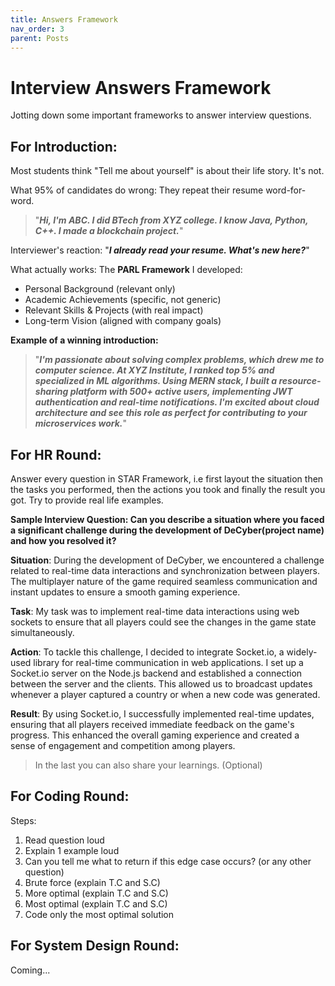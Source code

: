 ```yaml
---
title: Answers Framework
nav_order: 3
parent: Posts
---
```


# Interview Answers Framework

Jotting down some important frameworks to answer interview questions.

## For Introduction:

Most students think "Tell me about yourself" is about their life story. It's not.

What 95% of candidates do wrong: They repeat their resume word-for-word.
> "***Hi, I'm ABC. I did BTech from XYZ college. I know Java, Python, C++. I made a blockchain project.***"

Interviewer's reaction: "***I already read your resume. What's new here?***"

What actually works: The **PARL Framework** I developed:
- Personal Background (relevant only)
- Academic Achievements (specific, not generic)
- Relevant Skills & Projects (with real impact)
- Long-term Vision (aligned with company goals)

**Example of a winning introduction:** 
> "***I'm passionate about solving complex problems, which drew me to computer science. At XYZ Institute, I ranked top 5% and specialized in ML algorithms. Using MERN stack, I built a resource-sharing platform with 500+ active users, implementing JWT authentication and real-time notifications. I'm excited about cloud architecture and see this role as perfect for contributing to your microservices work.***"

## For HR Round: 

Answer every question in STAR Framework, i.e first layout the situation then the tasks you performed, then the actions you took and finally the result you got. Try to provide real life examples.

**Sample Interview Question: Can you describe a situation where you faced a significant challenge during the development of DeCyber(project name) and how you resolved it?**

**Situation**: During the development of DeCyber, we encountered a challenge related to real-time data interactions and synchronization between players. The multiplayer nature of the game required seamless communication and instant updates to ensure a smooth gaming experience.

**Task**: My task was to implement real-time data interactions using web sockets to ensure that all players could see the changes in the game state simultaneously.

**Action**: To tackle this challenge, I decided to integrate Socket.io, a widely-used library for real-time communication in web applications. I set up a Socket.io server on the Node.js backend and established a connection between the server and the clients. This allowed us to broadcast updates whenever a player captured a country or when a new code was generated.

**Result**: By using Socket.io, I successfully implemented real-time updates, ensuring that all players received immediate feedback on the game's progress. This enhanced the overall gaming experience and created a sense of engagement and competition among players.

> In the last you can also share your learnings. (Optional)

## For Coding Round:

Steps:
1. Read question loud
2. Explain 1 example loud
3. Can you tell me what to return if this edge case occurs? (or any other question)
4. Brute force (explain T.C and S.C)
5. More optimal (explain T.C and S.C)
6. Most optimal (explain T.C and S.C)
7. Code only the most optimal solution

## For System Design Round: 
Coming...
